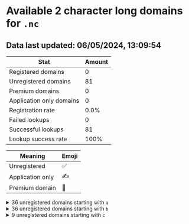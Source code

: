 # Available 2 character long domains for `.nc`

## Data last updated: 06/05/2024, 13:09:54

|Stat|Amount|
|--|--|
|Registered domains|0|
|Unregistered domains|81|
|Premium domains|0|
|Application only domains|0|
|Registration rate|0.0%|
|Failed lookups|0|
|Successful lookups|81|
|Lookup success rate|100%|


|Meaning|Emoji|
|--|--|
|Unregistered|:white_check_mark:|
|Application only|:writing_hand:|
|Premium domain|:gem:|

<details>
<summary>36 unregistered domains starting with <bold><code>a</code></bold></summary>

|Type|Domain|
|--|--|
|:white_check_mark:|`a0.nc`|
|:white_check_mark:|`a1.nc`|
|:white_check_mark:|`a2.nc`|
|:white_check_mark:|`a3.nc`|
|:white_check_mark:|`a4.nc`|
|:white_check_mark:|`a5.nc`|
|:white_check_mark:|`a6.nc`|
|:white_check_mark:|`a7.nc`|
|:white_check_mark:|`a8.nc`|
|:white_check_mark:|`a9.nc`|
|:white_check_mark:|`aa.nc`|
|:white_check_mark:|`ab.nc`|
|:white_check_mark:|`ac.nc`|
|:white_check_mark:|`ad.nc`|
|:white_check_mark:|`ae.nc`|
|:white_check_mark:|`af.nc`|
|:white_check_mark:|`ag.nc`|
|:white_check_mark:|`ah.nc`|
|:white_check_mark:|`ai.nc`|
|:white_check_mark:|`aj.nc`|
|:white_check_mark:|`ak.nc`|
|:white_check_mark:|`al.nc`|
|:white_check_mark:|`am.nc`|
|:white_check_mark:|`an.nc`|
|:white_check_mark:|`ao.nc`|
|:white_check_mark:|`ap.nc`|
|:white_check_mark:|`aq.nc`|
|:white_check_mark:|`ar.nc`|
|:white_check_mark:|`as.nc`|
|:white_check_mark:|`at.nc`|
|:white_check_mark:|`au.nc`|
|:white_check_mark:|`av.nc`|
|:white_check_mark:|`aw.nc`|
|:white_check_mark:|`ax.nc`|
|:white_check_mark:|`ay.nc`|
|:white_check_mark:|`az.nc`|
</details>
<details>
<summary>36 unregistered domains starting with <bold><code>b</code></bold></summary>

|Type|Domain|
|--|--|
|:white_check_mark:|`b0.nc`|
|:white_check_mark:|`b1.nc`|
|:white_check_mark:|`b2.nc`|
|:white_check_mark:|`b3.nc`|
|:white_check_mark:|`b4.nc`|
|:white_check_mark:|`b5.nc`|
|:white_check_mark:|`b6.nc`|
|:white_check_mark:|`b7.nc`|
|:white_check_mark:|`b8.nc`|
|:white_check_mark:|`b9.nc`|
|:white_check_mark:|`ba.nc`|
|:white_check_mark:|`bb.nc`|
|:white_check_mark:|`bc.nc`|
|:white_check_mark:|`bd.nc`|
|:white_check_mark:|`be.nc`|
|:white_check_mark:|`bf.nc`|
|:white_check_mark:|`bg.nc`|
|:white_check_mark:|`bh.nc`|
|:white_check_mark:|`bi.nc`|
|:white_check_mark:|`bj.nc`|
|:white_check_mark:|`bk.nc`|
|:white_check_mark:|`bl.nc`|
|:white_check_mark:|`bm.nc`|
|:white_check_mark:|`bn.nc`|
|:white_check_mark:|`bo.nc`|
|:white_check_mark:|`bp.nc`|
|:white_check_mark:|`bq.nc`|
|:white_check_mark:|`br.nc`|
|:white_check_mark:|`bs.nc`|
|:white_check_mark:|`bt.nc`|
|:white_check_mark:|`bu.nc`|
|:white_check_mark:|`bv.nc`|
|:white_check_mark:|`bw.nc`|
|:white_check_mark:|`bx.nc`|
|:white_check_mark:|`by.nc`|
|:white_check_mark:|`bz.nc`|
</details>
<details>
<summary>9 unregistered domains starting with <bold><code>c</code></bold></summary>

|Type|Domain|
|--|--|
|:white_check_mark:|`ca.nc`|
|:white_check_mark:|`cb.nc`|
|:white_check_mark:|`cc.nc`|
|:white_check_mark:|`cd.nc`|
|:white_check_mark:|`ce.nc`|
|:white_check_mark:|`cf.nc`|
|:white_check_mark:|`cg.nc`|
|:white_check_mark:|`ch.nc`|
|:white_check_mark:|`ci.nc`|
</details>